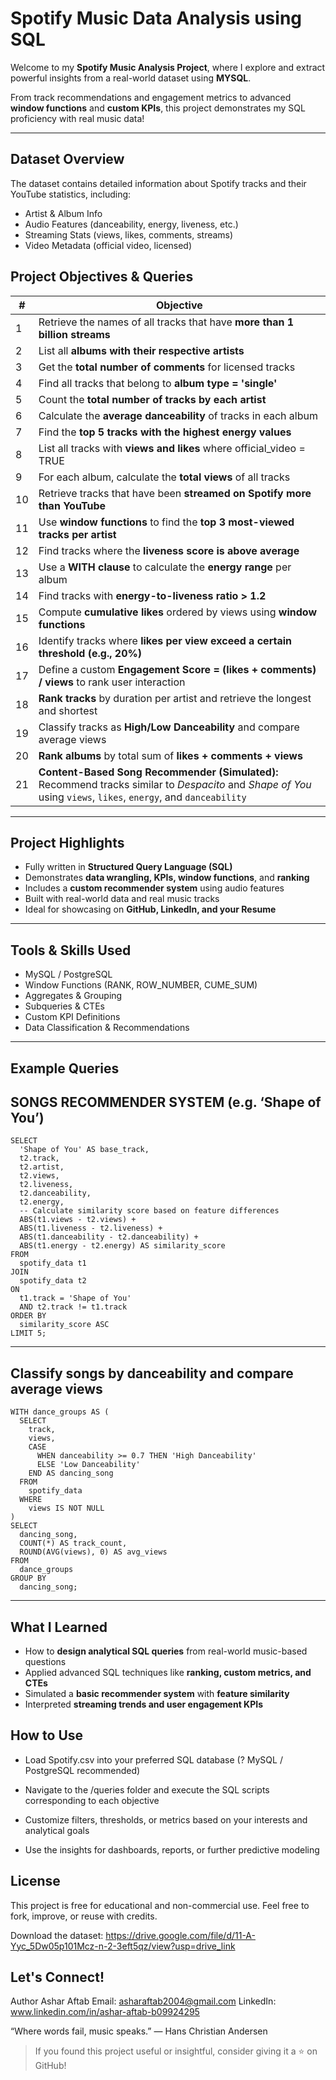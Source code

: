 # Spotify Music Data Analysis using SQL

Welcome to my **Spotify Music Analysis Project**, where I explore and extract powerful insights from a real-world dataset using **MYSQL**.

From track recommendations and engagement metrics to advanced **window functions** and **custom KPIs**, this project demonstrates my SQL proficiency with real music data!

---

## Dataset Overview

The dataset contains detailed information about Spotify tracks and their YouTube statistics, including:

- Artist & Album Info  
- Audio Features (danceability, energy, liveness, etc.)  
- Streaming Stats (views, likes, comments, streams)  
- Video Metadata (official video, licensed)  



## Project Objectives & Queries

| # | Objective |
|--|-----------|
| 1 | Retrieve the names of all tracks that have **more than 1 billion streams** |
| 2 | List all **albums with their respective artists** |
| 3 | Get the **total number of comments** for licensed tracks |
| 4 | Find all tracks that belong to **album type = 'single'** |
| 5 | Count the **total number of tracks by each artist** |
| 6 | Calculate the **average danceability** of tracks in each album |
| 7 | Find the **top 5 tracks with the highest energy values** |
| 8 | List all tracks with **views and likes** where official_video = TRUE |
| 9 | For each album, calculate the **total views** of all tracks |
| 10 | Retrieve tracks that have been **streamed on Spotify more than YouTube** |
| 11 | Use **window functions** to find the **top 3 most-viewed tracks per artist** |
| 12 | Find tracks where the **liveness score is above average** |
| 13 | Use a **WITH clause** to calculate the **energy range** per album |
| 14 | Find tracks with **energy-to-liveness ratio > 1.2** |
| 15 | Compute **cumulative likes** ordered by views using **window functions** |
| 16 | Identify tracks where **likes per view exceed a certain threshold (e.g., 20%)** |
| 17 | Define a custom **Engagement Score = (likes + comments) / views** to rank user interaction |
| 18 | **Rank tracks** by duration per artist and retrieve the longest and shortest |
| 19 | Classify tracks as **High/Low Danceability** and compare average views |
| 20 | **Rank albums** by total sum of **likes + comments + views** |
| 21 | **Content-Based Song Recommender (Simulated):** Recommend tracks similar to _Despacito_ and _Shape of You_ using `views`, `likes`, `energy`, and `danceability` |

---

## Project Highlights

- Fully written in **Structured Query Language (SQL)**  
- Demonstrates **data wrangling, KPIs, window functions**, and **ranking**  
- Includes a **custom recommender system** using audio features  
- Built with real-world data and real music tracks  
- Ideal for showcasing on **GitHub, LinkedIn, and your Resume**

---

## Tools & Skills Used

- MySQL / PostgreSQL  
- Window Functions (RANK, ROW_NUMBER, CUME_SUM)  
- Aggregates & Grouping  
- Subqueries & CTEs  
- Custom KPI Definitions  
- Data Classification & Recommendations  

---

## Example Queries

SONGS RECOMMENDER SYSTEM (e.g. ‘Shape of You’)
---
```
SELECT 
  'Shape of You' AS base_track,
  t2.track, 
  t2.artist,
  t2.views,
  t2.liveness,
  t2.danceability,
  t2.energy,
  -- Calculate similarity score based on feature differences
  ABS(t1.views - t2.views) +
  ABS(t1.liveness - t2.liveness) +
  ABS(t1.danceability - t2.danceability) +
  ABS(t1.energy - t2.energy) AS similarity_score
FROM 
  spotify_data t1
JOIN 
  spotify_data t2 
ON 
  t1.track = 'Shape of You' 
  AND t2.track != t1.track
ORDER BY 
  similarity_score ASC
LIMIT 5;
```
---

Classify songs by danceability and compare average views
---
```
WITH dance_groups AS (
  SELECT 
    track,
    views,
    CASE 
      WHEN danceability >= 0.7 THEN 'High Danceability'
      ELSE 'Low Danceability'
    END AS dancing_song
  FROM 
    spotify_data
  WHERE 
    views IS NOT NULL
)
SELECT 
  dancing_song,
  COUNT(*) AS track_count,
  ROUND(AVG(views), 0) AS avg_views
FROM 
  dance_groups
GROUP BY 
  dancing_song;

```
---

## What I Learned

- How to **design analytical SQL queries** from real-world music-based questions  
- Applied advanced SQL techniques like **ranking, custom metrics, and CTEs**  
- Simulated a **basic recommender system** with **feature similarity**  
- Interpreted **streaming trends and user engagement KPIs**


## How to Use
- Load Spotify.csv into your preferred SQL database (? MySQL / PostgreSQL recommended)

- Navigate to the /queries folder and execute the SQL scripts corresponding to each objective

- Customize filters, thresholds, or metrics based on your interests and analytical goals

- Use the insights for dashboards, reports, or further predictive modeling

## License
This project is free for educational and non-commercial use.
Feel free to fork, improve, or reuse with credits.

Download the dataset: https://drive.google.com/file/d/11-A-Yyc_5Dw05p101Mcz-n-2-3eft5qz/view?usp=drive_link

## Let's Connect!
Author
Ashar Aftab
Email: asharaftab2004@gmail.com
LinkedIn: www.linkedin.com/in/ashar-aftab-b09924295


“Where words fail, music speaks.” — Hans Christian Andersen

> If you found this project useful or insightful, consider giving it a ⭐ on GitHub!

